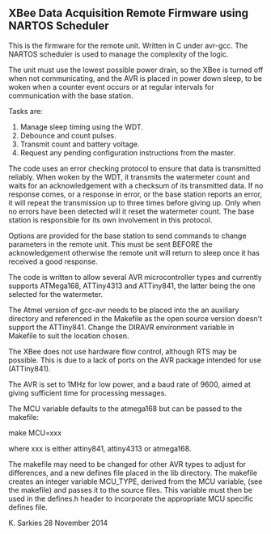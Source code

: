 XBee Data Acquisition Remote Firmware using NARTOS Scheduler
------------------------------------------------------------

This is the firmware for the remote unit. Written in C under avr-gcc.
The NARTOS scheduler is used to manage the complexity of the logic.

The unit must use the lowest possible power drain, so the XBee is turned off
when not communicating, and the AVR is placed in power down sleep, to be woken
when a counter event occurs or at regular intervals for communication with the
base station.

Tasks are:

1. Manage sleep timing using the WDT.
2. Debounce and count pulses.
3. Transmit count and battery voltage.
4. Request any pending configuration instructions from the master.

The code uses an error checking protocol to ensure that data is transmitted
reliably. When woken by the WDT, it transmits the watermeter count and waits
for an acknowledgement with a checksum of its transmitted data. If no response
comes, or a response in error, or the base station reports an error, it will
repeat the transmission up to three times before giving up. Only when no errors
have been detected will it reset the watermeter count. The base station is
responsible for its own involvement in this protocol.

Options are provided for the base station to send commands to change
parameters in the remote unit. This must be sent BEFORE the acknowledgement
otherwise the remote unit will return to sleep once it has received a good
response.

The code is written to allow several AVR microcontroller types and currently
supports ATMega168, ATTiny4313 and ATTiny841, the latter being the one selected
for the watermeter.

The Atmel version of gcc-avr needs to be placed into the an auxiliary directory
and referenced in the Makefile as the open source version doesn't support
the ATTiny841. Change the DIRAVR environment variable in Makefile to suit the
location chosen.

The XBee does not use hardware flow control, although RTS may be
possible. This is due to a lack of ports on the AVR package intended for use
(ATTiny841).

The AVR is set to 1MHz for low power, and a baud rate of 9600, aimed at
giving sufficient time for processing messages.

The MCU variable defaults to the atmega168 but can be passed to the makefile:

make MCU=xxx

where xxx is either attiny841, attiny4313 or atmega168.

The makefile may need to be changed for other AVR types to adjust for
differences, and a new defines file placed in the lib directory. The makefile
creates an integer variable MCU_TYPE, derived from the MCU variable, (see the
makefile) and passes it to the source files. This variable must then be used in
the defines.h header to incorporate the appropriate MCU specific defines file.

K. Sarkies
28 November 2014

